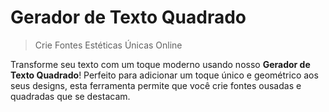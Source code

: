 # Gerador de Texto Quadrado

> Crie Fontes Estéticas Únicas Online

Transforme seu texto com um toque moderno usando nosso **Gerador de Texto Quadrado**! Perfeito para adicionar um toque único e geométrico aos seus designs, esta ferramenta permite que você crie fontes ousadas e quadradas que se destacam.